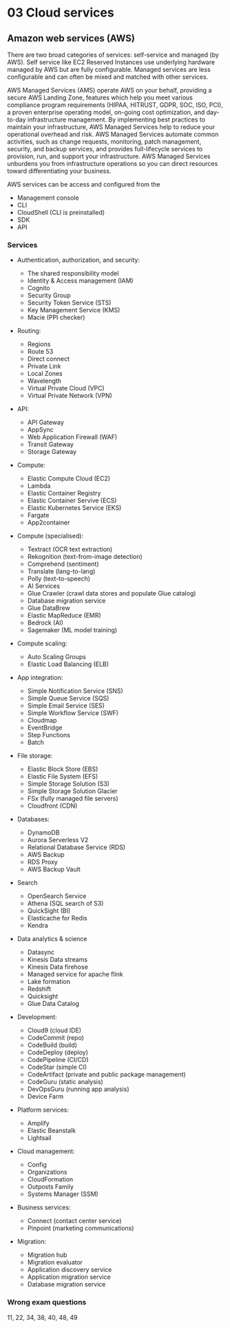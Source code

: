 # 03 Cloud services

## Amazon web services (AWS)

There are two broad categories of services: self-service and managed (by AWS). Self service like EC2 Reserved Instances use underlying hardware managed by AWS but are fully configurable. Managed services are less configurable and can often be mixed and matched with other services.

AWS Managed Services (AMS) operate AWS on your behalf, providing a secure AWS Landing Zone, features which help you meet various compliance program requirements (HIPAA, HITRUST, GDPR, SOC, ISO, PCI), a proven enterprise operating model, on-going cost optimization, and day-to-day infrastructure management. By implementing best practices to maintain your infrastructure, AWS Managed Services help to reduce your operational overhead and risk. AWS Managed Services automate common activities, such as change requests, monitoring, patch management, security, and backup services, and provides full-lifecycle services to provision, run, and support your infrastructure. AWS Managed Services unburdens you from infrastructure operations so you can direct resources toward differentiating your business.

AWS services can be access and configured from the

- Management console
- CLI
- CloudShell (CLI is preinstalled)
- SDK
- API

### Services

- Authentication, authorization, and security:
  - The shared responsibility model
  - Identity & Access management (IAM)
  - Cognito
  - Security Group
  - Security Token Service (STS)
  - Key Management Service (KMS)
  - Macie (PPI checker)

- Routing:
  - Regions
  - Route 53
  - Direct connect
  - Private Link
  - Local Zones
  - Wavelength
  - Virtual Private Cloud (VPC)
  - Virtual Private Network (VPN)

- API:
  - API Gateway
  - AppSync
  - Web Application Firewall (WAF)
  - Transit Gateway
  - Storage Gateway

- Compute:
  - Elastic Compute Cloud (EC2)
  - Lambda
  - Elastic Container Registry
  - Elastic Container Servive (ECS)
  - Elastic Kubernetes Service (EKS)
  - Fargate
  - App2container

- Compute (specialised):
  - Textract (OCR text extraction)
  - Rekognition (text-from-image detection)
  - Comprehend (sentiment)
  - Translate (lang-to-lang)
  - Polly (text-to-speech)
  - AI Services
  - Glue Crawler (crawl data stores and populate Glue catalog)
  - Database migration service
  - Glue DataBrew
  - Elastic MapReduce (EMR)
  - Bedrock (AI)
  - Sagemaker (ML model training)

- Compute scaling:
  - Auto Scaling Groups
  - Elastic Load Balancing (ELB)

- App integration:
  - Simple Notification Service (SNS)
  - Simple Queue Service (SQS)
  - Simple Email Service (SES)
  - Simple Workflow Service (SWF)
  - Cloudmap
  - EventBridge
  - Step Functions
  - Batch

- File storage:
  - Elastic Block Store (EBS)
  - Elastic File System (EFS)
  - Simple Storage Solution (S3)
  - Simple Storage Solution Glacier
  - FSx (fully managed file servers)
  - Cloudfront (CDN)

- Databases:
  - DynamoDB
  - Aurora Serverless V2
  - Relational Database Service (RDS)
  - AWS Backup
  - RDS Proxy
  - AWS Backup Vault

- Search
  - OpenSearch Service
  - Athena (SQL search of S3)
  - QuickSight (BI)
  - Elasticache for Redis
  - Kendra

- Data analytics & science
  - Datasync
  - Kinesis Data streams
  - Kinesis Data firehose
  - Managed service for apache flink
  - Lake formation
  - Redshift
  - Quicksight
  - Glue Data Catalog

- Development:
  - Cloud9 (cloud IDE)
  - CodeCommit (repo)
  - CodeBuild (build)
  - CodeDeploy (deploy)
  - CodePipeline (CI/CD)
  - CodeStar (simple CI)
  - CodeArtifact (private and public package management)
  - CodeGuru (static analysis)
  - DevOpsGuru (running app analysis)
  - Device Farm

- Platform services:
  - Amplify
  - Elastic Beanstalk
  - Lightsail

- Cloud management:
  - Config
  - Organizations
  - CloudFormation
  - Outposts Family
  - Systems Manager (SSM)

- Business services:
  - Connect (contact center service)
  - Pinpoint (marketing communications)

- Migration:
  - Migration hub
  - Migration evaluator
  - Application discovery service
  - Application migration service
  - Database migration service

### Wrong exam questions

11, 22, 34, 38, 40, 48, 49